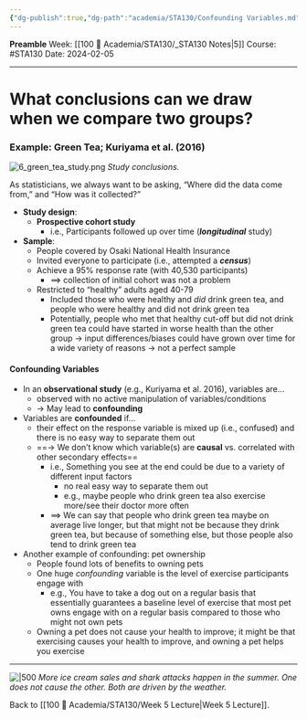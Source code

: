 ```yaml
---
{"dg-publish":true,"dg-path":"academia/STA130/Confounding Variables.md","permalink":"/academia/sta-130/confounding-variables/","created":"2024-02-05T23:05:51.688-05:00","updated":"2024-02-13T20:26:31.030-05:00"}
---
```


**Preamble**
Week: [[100 📒 Academia/STA130/_STA130 Notes\|5]]
Course: #STA130
Date: 2024-02-05

---
# What conclusions can we draw when we compare two groups?

### Example: Green Tea; Kuriyama et al. (2016)

![6_green_tea_study.png](/img/user/Files/sta130/6_green_tea_study.png)
*Study conclusions.*

As statisticians, we always want to be asking, “Where did the data come from,” and “How was it collected?”

- **Study design**:
	- **Prospective cohort study**
		- i.e., Participants followed up over time (***longitudinal*** study)
- **Sample**:
	- People covered by Osaki National Health Insurance
	- Invited everyone to participate (i.e., attempted a ***census***)
	- Achieve a 95% response rate (with 40,530 participants)
		- $\implies$ collection of initial cohort was not a problem
	- Restricted to “healthy” adults aged 40-79
		- Included those who were healthy and *did* drink green tea, and people who were healthy and did not drink green tea
		- Potentially, people who met that healthy cut-off but did not drink green tea could have started in worse health than the other group → input differences/biases could have grown over time for a wide variety of reasons → not a perfect sample

#### Confounding Variables

- In an **observational study** (e.g., Kuriyama et al. 2016), variables are…
	- observed with no active manipulation of variables/conditions
	- → May lead to **confounding**
- Variables are **confounded** if…
	- their effect on the response variable is mixed up (i.e., confused) and there is no easy way to separate them out
	- ==→ We don’t know which variable(s) are **causal** vs. correlated with other secondary effects==
		- i.e., Something you see at the end could be due to a variety of different input factors
			- no real easy way to separate them out
			- e.g., maybe people who drink green tea also exercise more/see their doctor more often
		- $\implies$ We can say that people who drink green tea maybe on average live longer, but that might not be because they drink green tea, but because of something else, but those people also tend to drink green tea
- Another example of confounding: pet ownership
	- People found lots of benefits to owning pets
	- One huge *confounding* variable is the level of exercise participants engage with
		- e.g., You have to take a dog out on a regular basis that essentially guarantees a baseline level of exercise that most pet owns engage with on a regular basis compared to those who might not own pets
	- Owning a pet does not cause your health to improve; it might be that exercising causes your health to improve, and owning a pet helps you exercise

---

![|500](https://i.imgur.com/4hdJwGo.png)
*More ice cream sales and shark attacks happen in the summer. One does not cause the other. Both are driven by the weather.*

Back to [[100 📒 Academia/STA130/Week 5 Lecture\|Week 5 Lecture]].
